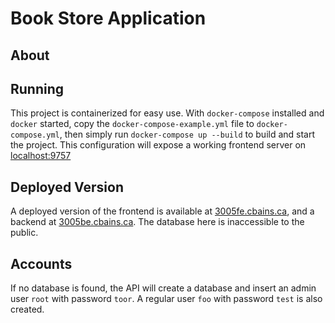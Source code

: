 # Book Store Application 

## About

## Running
This project is containerized for easy use. With `docker-compose` installed and `docker` started, copy the `docker-compose-example.yml` file to `docker-compose.yml`, then simply run `docker-compose up --build` to build and start the project.
This configuration will expose a working frontend server on [localhost:9757](https://localhost:9757)

## Deployed Version
A deployed version of the frontend is available at [3005fe.cbains.ca](https://3005fe.cbains.ca), and a backend at [3005be.cbains.ca](https://3005be.cbains.ca). The database here is inaccessible to the public.

## Accounts
If no database is found, the API will create a database and insert an admin user `root` with password `toor`. A regular user `foo` with password `test` is also created. 

